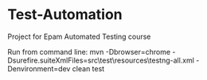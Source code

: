 # Test-Automation
Project for Epam Automated Testing course

Run from command line: 
mvn -Dbrowser=chrome -Dsurefire.suiteXmlFiles=src\test\resources\testng-all.xml -Denvironment=dev clean test
